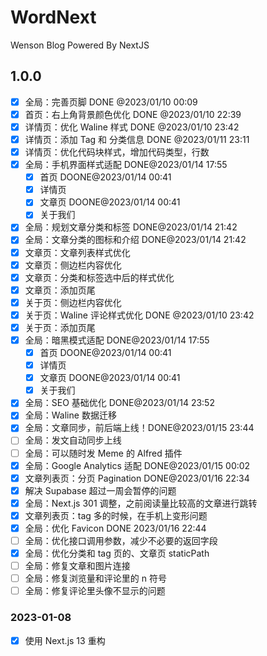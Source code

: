 # WordNext

Wenson Blog Powered By NextJS

## 1.0.0

- [X] 全局：完善页脚  DONE @2023/01/10 00:09
- [X] 首页：右上角背景颜色优化 DONE @2023/01/10 22:39
- [X] 详情页：优化 Waline 样式 DONE @2023/01/10 23:42
- [X] 详情页：添加 Tag 和 分类信息 DONE @2023/01/11 23:11
- [X] 详情页：优化代码块样式，增加代码类型，行数
- [X] 全局：手机界面样式适配 DONE@2023/01/14 17:55
  - [X] 首页 DOONE@2023/01/14 00:41
  - [X] 详情页
  - [X] 文章页 DOONE@2023/01/14 00:41
  - [X] 关于我们
- [X] 全局：规划文章分类和标签 DONE@2023/01/14 21:42
- [X] 全局：文章分类的图标和介绍 DONE@2023/01/14 21:42
- [X] 文章页：文章列表样式优化
- [X] 文章页：侧边栏内容优化
- [X] 文章页：分类和标签选中后的样式优化
- [X] 文章页：添加页尾
- [X] 关于页：侧边栏内容优化
- [X] 关于页：Waline 评论样式优化 DONE @2023/01/10 23:42
- [X] 关于页：添加页尾
- [X] 全局：暗黑模式适配 DONE@2023/01/14 17:55
  - [X] 首页 DOONE@2023/01/14 00:41
  - [X] 详情页
  - [X] 文章页 DOONE@2023/01/14 00:41
  - [X] 关于我们
- [X] 全局：SEO 基础优化 DONE@2023/01/14 23:52
- [X] 全局：Waline 数据迁移
- [X] 全局：文章同步，前后端上线！DONE@2023/01/15 23:44
- [ ] 全局：发文自动同步上线
- [ ] 全局：可以随时发 Meme 的 Alfred 插件
- [X] 全局：Google Analytics 适配 DONE@2023/01/15 00:02
- [X] 文章列表页：分页 Pagination DONE@2023/01/16 22:34
- [X] 解决 Supabase 超过一周会暂停的问题
- [X] 全局：Next.js 301 调整，之前阅读量比较高的文章进行跳转
- [X] 文章列表页：tag 多的时候，在手机上变形问题
- [X] 全局：优化 Favicon DONE 2023/01/16 22:44
- [ ] 全局：优化接口调用参数，减少不必要的返回字段
- [X] 全局：优化分类和 tag 页的、文章页 staticPath
- [ ] 全局：修复文章和图片连接
- [ ] 全局：修复浏览量和评论里的 n 符号
- [ ] 全局：修复评论里头像不显示的问题

### 2023-01-08

- [x] 使用 Next.js 13 重构
